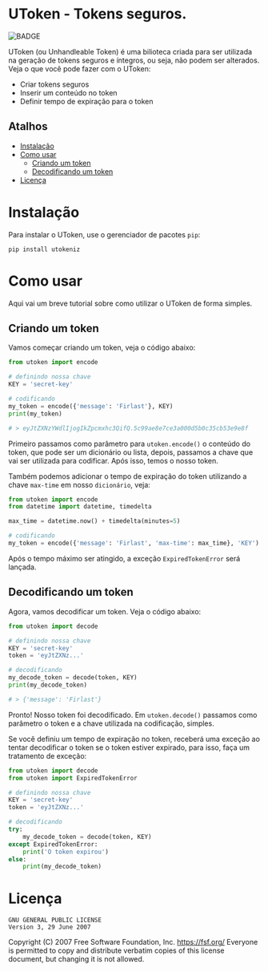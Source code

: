 # UToken - Tokens seguros.
![BADGE](https://img.shields.io/static/v1?label=language&message=python&color=blue)

UToken (ou Unhandleable Token) é uma bilioteca criada para ser
utilizada na geração de tokens seguros e íntegros, ou seja, não
podem ser alterados. Veja o que você pode fazer com o UToken:

- Criar tokens seguros
- Inserir um conteúdo no token
- Definir tempo de expiração para o token


## Atalhos

- [Instalação](#Instalação)
- [Como usar](#Como-usar)
  - [Criando um token](#Criando-um-token)
  - [Decodificando um token](#Decodificando-um-token)
- [Licença](#Licença)

# Instalação

Para instalar o UToken, use o gerenciador de pacotes `pip`:

```
pip install utokeniz
```

# Como usar

Aqui vai um breve tutorial sobre como utilizar o UToken de forma simples.

## Criando um token

Vamos começar criando um token, veja o código abaixo:

```python
from utoken import encode

# definindo nossa chave
KEY = 'secret-key'

# codificando
my_token = encode({'message': 'Firlast'}, KEY)
print(my_token)

# > eyJtZXNzYWdlIjogIkZpcmxhc3QifQ.5c99ae8e7ce3a000d5b0c35cb53e9e8f
```

Primeiro passamos como parâmetro para `utoken.encode()` o conteúdo do token, que pode ser um dicionário ou lista, depois,
passamos a chave que vai ser utilizada para codificar. Após isso, temos o nosso token.

Também podemos adicionar o tempo de expiração do token utilizando a chave `max-time` em nosso `dicionário`, veja:


```python
from utoken import encode
from datetime import datetime, timedelta

max_time = datetime.now() + timedelta(minutes=5)

# codificando
my_token = encode({'message': 'Firlast', 'max-time': max_time}, 'KEY')
```

Após o tempo máximo ser atingido, a exceção `ExpiredTokenError` será lançada.

## Decodificando um token

Agora, vamos decodificar um token. Veja o código abaixo:

```python
from utoken import decode

# definindo nossa chave
KEY = 'secret-key'
token = 'eyJtZXNz...'

# decodificando
my_decode_token = decode(token, KEY)
print(my_decode_token)

# > {'message': 'Firlast'}
```

Pronto! Nosso token foi decodificado. Em `utoken.decode()` passamos como parâmetro o token e a chave utilizada na codificação, simples.

Se você definiu um tempo de expiração no token, receberá uma exceção ao tentar decodificar o token se o token estiver expirado, para isso,
faça um tratamento de exceção:

```python
from utoken import decode
from utoken import ExpiredTokenError

# definindo nossa chave
KEY = 'secret-key'
token = 'eyJtZXNz...'

# decodificando
try:
    my_decode_token = decode(token, KEY)
except ExpiredTokenError:
    print('O token expirou')
else:
    print(my_decode_token)
```

# Licença

    GNU GENERAL PUBLIC LICENSE
    Version 3, 29 June 2007

 Copyright (C) 2007 Free Software Foundation, Inc. <https://fsf.org/>
 Everyone is permitted to copy and distribute verbatim copies
 of this license document, but changing it is not allowed.